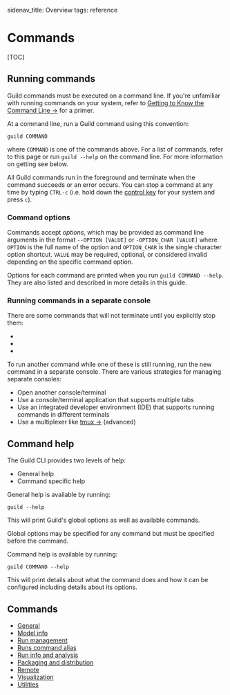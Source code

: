 sidenav_title: Overview
tags: reference

# Commands

[TOC]

## Running commands

Guild commands must be executed on a command line. If you're
unfamiliar with running commands on your system, refer to [Getting to
Know the Command Line
->](https://www.davidbaumgold.com/tutorials/command-line/) for a
primer.

At a command line, run a Guild command using this convention:

``` command
guild COMMAND
```

where `COMMAND` is one of the commands above. For a list of commands,
refer to this page or run ``guild --help`` on the command line. For
more information on getting see [](ref:command-help) below.

All Guild commands run in the foreground and terminate when the
command succeeds or an error occurs. You can stop a command at any
time by typing `CTRL-c` (i.e. hold down the [control
key](term:control-key) for your system and press `c`).

### Command options

Commands accept *options*, which may be provided as command line
arguments in the format ``--OPTION [VALUE]`` or ``-OPTION_CHAR
[VALUE]`` where `OPTION` is the full name of the option and
`OPTION_CHAR` is the single character option shortcut. `VALUE` may be
required, optional, or considered invalid depending on the specific
command option.

Options for each command are printed when you run ``guild COMMAND
--help``. They are also listed and described in more details in this
guide.

### Running commands in a separate console

There are some commands that will not terminate until you explicitly
stop them:

- [](cmd:compare)
- [](cmd:view)
- [](cmd:tensorboard)

To run another command while one of these is still running, run the
new command in a separate console. There are various strategies for
managing separate consoles:

- Open another console/terminal
- Use a console/terminal application that supports multiple tabs
- Use an integrated developer environment (IDE) that supports running
  commands in different terminals
- Use a multiplexer like [tmux ->](https://github.com/tmux/tmux/wiki)
  (advanced)

## Command help

The Guild CLI provides two levels of help:

- General help
- Command specific help

General help is available by running:

``` command
guild --help
```

This will print Guild's global options as well as available commands.

Global options may be specified for any command but must be specified
before the command.

Command help is available by running:

``` command
guild COMMAND --help
```

This will print details about what the command does and how it can be
configured including details about its options.

## Commands

- [General](category:/docs/commands/#general)
- [Model info](category:/docs/commands/#models)
- [Run management](category:/docs/commands/#runs)
- [Runs command alias](category:/docs/commands/#runs-alias)
- [Run info and analysis](category:/docs/commands/#run-info)
- [Packaging and distribution](category:/docs/commands/#packaging)
- [Remote](category:/docs/commands/#remote)
- [Visualization](category:/docs/commands/#visual)
- [Utilities](category:/docs/commands/#util)
